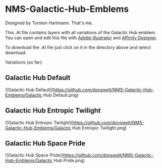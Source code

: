 # NMS-Galactic-Hub-Emblems

Designed by Torsten Hartmann. That's me.

This .AI file contains layers with all variations of the Galactic Hub emblem. You can open and edit this file with [Adobe Illustrator](https://www.adobe.com/products/illustrator.html) and [Affinity Designer](https://affinity.serif.com/).

To download the .AI file just click on it in the directory above and select download.

Variations (so far):

## Galactic Hub Default

![Galactic Hub Default](https://github.com/donswelt/NMS-Galactic-Hub-Emblems/Galactic Hub Default.png)

## Galactic Hub Entropic Twilight

![Galactic Hub Entropic Twilight](https://github.com/donswelt/NMS-Galactic-Hub-Emblems/Galactic Hub Entropic Twilight.png)

## Galactic Hub Space Pride

![Galactic Hub Space Pride](https://github.com/donswelt/NMS-Galactic-Hub-Emblems/Galactic Hub Pride.png)
